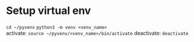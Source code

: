# Setup virtual env
`cd ~/pyvenv`
`python3 -m venv <venv_name>`  
activate:
`source ~/pyvenv/<venv_name>/bin/activate`
deactivate:
`deactivate`